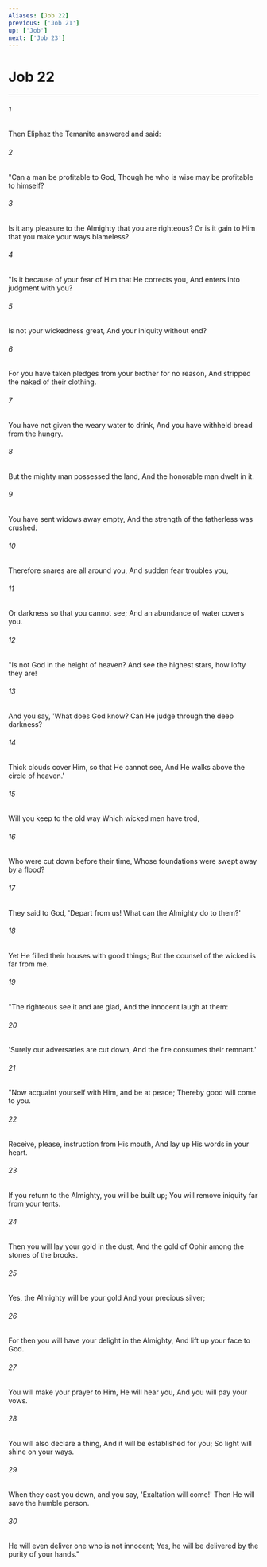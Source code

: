 ```yaml
---
Aliases: [Job 22]
previous: ['Job 21']
up: ['Job']
next: ['Job 23']
---
```

# Job 22

***


###### 1 
Then Eliphaz the Temanite answered and said: 

###### 2 
"Can a man be profitable to God, Though he who is wise may be profitable to himself? 

###### 3 
Is it any pleasure to the Almighty that you are righteous? Or is it gain to Him that you make your ways blameless? 

###### 4 
"Is it because of your fear of Him that He corrects you, And enters into judgment with you? 

###### 5 
Is not your wickedness great, And your iniquity without end? 

###### 6 
For you have taken pledges from your brother for no reason, And stripped the naked of their clothing. 

###### 7 
You have not given the weary water to drink, And you have withheld bread from the hungry. 

###### 8 
But the mighty man possessed the land, And the honorable man dwelt in it. 

###### 9 
You have sent widows away empty, And the strength of the fatherless was crushed. 

###### 10 
Therefore snares are all around you, And sudden fear troubles you, 

###### 11 
Or darkness so that you cannot see; And an abundance of water covers you. 

###### 12 
"Is not God in the height of heaven? And see the highest stars, how lofty they are! 

###### 13 
And you say, 'What does God know? Can He judge through the deep darkness? 

###### 14 
Thick clouds cover Him, so that He cannot see, And He walks above the circle of heaven.' 

###### 15 
Will you keep to the old way Which wicked men have trod, 

###### 16 
Who were cut down before their time, Whose foundations were swept away by a flood? 

###### 17 
They said to God, 'Depart from us! What can the Almighty do to them?' 

###### 18 
Yet He filled their houses with good things; But the counsel of the wicked is far from me. 

###### 19 
"The righteous see it and are glad, And the innocent laugh at them: 

###### 20 
'Surely our adversaries are cut down, And the fire consumes their remnant.' 

###### 21 
"Now acquaint yourself with Him, and be at peace; Thereby good will come to you. 

###### 22 
Receive, please, instruction from His mouth, And lay up His words in your heart. 

###### 23 
If you return to the Almighty, you will be built up; You will remove iniquity far from your tents. 

###### 24 
Then you will lay your gold in the dust, And the gold of Ophir among the stones of the brooks. 

###### 25 
Yes, the Almighty will be your gold And your precious silver; 

###### 26 
For then you will have your delight in the Almighty, And lift up your face to God. 

###### 27 
You will make your prayer to Him, He will hear you, And you will pay your vows. 

###### 28 
You will also declare a thing, And it will be established for you; So light will shine on your ways. 

###### 29 
When they cast you down, and you say, 'Exaltation will come!' Then He will save the humble person. 

###### 30 
He will even deliver one who is not innocent; Yes, he will be delivered by the purity of your hands."
